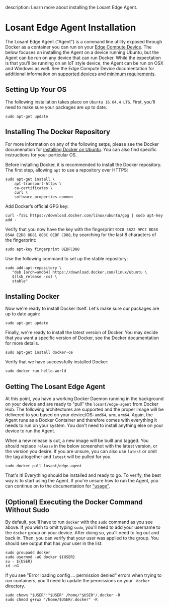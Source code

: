 description: Learn more about installing the Losant Edge Agent.

# Losant Edge Agent Installation

The Losant Edge Agent ("Agent") is a command line utility exposed through Docker as a container you can run on your [Edge Compute Device](/devices/edge-compute/). The below focuses on installing the Agent on a device running Ubuntu, but the Agent can be run on any device that can run Docker. While the expectation is that you'll be running on an IoT style device, the Agent can be run on OSX and Windows as well. See the Edge Compute Device documentation for additional information on [supported devices](/devices/edge-compute/#supported-devices) and [minimum requirements](/devices/edge-compute/#minimum-requirements).


## Setting Up Your OS

The following installation takes place on `Ubuntu 16.04.4 LTS`. First, you'll need to make sure your packages are up to date.

```console
sudo apt-get update
```


## Installing The Docker Repository

For more information on any of the following setps, please see the Docker documenation for [installing Docker on Ubuntu](https://docs.docker.com/install/linux/docker-ce/ubuntu/). You can also find specific instructions for your particular OS.

Before installing Docker, it is recommended to install the Docker repository. The first step, allowing `apt` to use a repository over HTTPS:

```console
sudo apt-get install \
    apt-transport-https \
    ca-certificates \
    curl \
    software-properties-common
```


Add Docker’s official GPG key:

```console
curl -fsSL https://download.docker.com/linux/ubuntu/gpg | sudo apt-key add -
```


Verify that you now have the key with the fingerprint `9DC8 5822 9FC7 DD38 854A E2D8 8D81 803C 0EBF CD88`, by searching for the last 8 characters of the fingerprint:

```console
sudo apt-key fingerprint 0EBFCD88
```


Use the following command to set up the stable repository:

```console
sudo add-apt-repository \
   "deb [arch=amd64] https://download.docker.com/linux/ubuntu \
   $(lsb_release -cs) \
   stable"
```


## Installing Docker

Now we're ready to install Docker itself. Let's make sure our packages are up to date again:

```console
sudo apt-get update
```


Finally, we're ready to install the latest version of Docker. You may decide that you want a specific version of Docker, see the Docker documentation for more details.

```console
sudo apt-get install docker-ce
```


Verify that we have successfully installed Docker:

```console
sudo docker run hello-world
```


## Getting The Losant Edge Agent

At this point, you have a working Docker Daemon running in the background on your device and are ready to "pull" the `losant/edge-agent` from Docker Hub. The following architectures are supported and the proper image will be delivered to you based on your device/OS: `amd64`, `arm`, `arm64`. Again, the Agent runs as a Docker Container and therefore comes with everything it needs to run on your system. You don't need to install anything else on your device to run the Agent.

When a new release is cut, a new image will be built and tagged. You should replace `release` in the below screenshot with the latest version, or the version you desire. If you are unsure, you can also use `latest` or omit the tag altogether and `latest` will be pulled for you.

```console
sudo docker pull losant/edge-agent
```


That's it! Everything should be installed and ready to go. To verify, the best way is to start using the Agent. If you're unsure how to run the Agent, you can continue on to the documentation for ["usage"](/edge-compute/edge-agent-usage/).



## (Optional) Executing the Docker Command Without Sudo

By default, you'll have to run `docker` with the `sudo` command as you see above. If you wish to omit typing `sudo`, you'll need to add your username to the `docker` group on your device. After doing so, you'll need to log out and back in. Then, you can verify that your user was applied to the group. You should see output that has your user in the list.

```console
sudo groupadd docker
sudo usermod -aG docker ${USER}
su - ${USER}
id -nG
```

If you see "Error loading config ... permission denied" errors when trying to run containers, you'll need to update the permissions on your `.docker` directory.

```console
sudo chown "$USER":"$USER" /home/"$USER"/.docker -R
sudo chmod g+rwx "/home/$USER/.docker" -R
```
